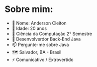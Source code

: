 # Sobre mim:

- 👋 Nome: Anderson Cleiton
- 👀 Idade: 20 anos
- 🔭 Ciência da Computação 2° Semestre
- 💞️ Desenvolverdor Back-End Java
- 📫 Pergunte-me sobre Java
- 🗺️ Salvador, BA - Brasil
- ⚡ Comunicativo / Extrovertido

<!---
AndersonCldev/AndersonCldev is a ✨ special ✨ repository because its `README.md` (this file) appears on your GitHub profile.
You can click the Preview link to take a look at your changes.
--->

